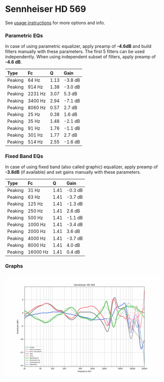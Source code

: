 # Sennheiser HD 569
See [usage instructions](https://github.com/jaakkopasanen/AutoEq#usage) for more options and info.

### Parametric EQs
In case of using parametric equalizer, apply preamp of **-4.6dB** and build filters manually
with these parameters. The first 5 filters can be used independently.
When using independent subset of filters, apply preamp of **-4.6 dB**.

| Type    | Fc      |    Q | Gain    |
|:--------|:--------|:-----|:--------|
| Peaking | 64 Hz   | 1.13 | -3.8 dB |
| Peaking | 914 Hz  | 1.38 | -3.0 dB |
| Peaking | 2231 Hz | 3.07 | 5.3 dB  |
| Peaking | 3400 Hz | 2.94 | -7.1 dB |
| Peaking | 8060 Hz | 0.57 | 2.7 dB  |
| Peaking | 25 Hz   | 0.38 | 1.6 dB  |
| Peaking | 35 Hz   | 1.48 | -2.1 dB |
| Peaking | 91 Hz   | 1.76 | -1.1 dB |
| Peaking | 301 Hz  | 1.77 | 2.7 dB  |
| Peaking | 514 Hz  | 2.55 | -1.6 dB |

### Fixed Band EQs
In case of using fixed band (also called graphic) equalizer, apply preamp of **-3.8dB**
(if available) and set gains manually with these parameters.

| Type    | Fc       |    Q | Gain    |
|:--------|:---------|:-----|:--------|
| Peaking | 31 Hz    | 1.41 | -0.3 dB |
| Peaking | 63 Hz    | 1.41 | -3.7 dB |
| Peaking | 125 Hz   | 1.41 | -1.3 dB |
| Peaking | 250 Hz   | 1.41 | 2.6 dB  |
| Peaking | 500 Hz   | 1.41 | -1.1 dB |
| Peaking | 1000 Hz  | 1.41 | -3.4 dB |
| Peaking | 2000 Hz  | 1.41 | 3.6 dB  |
| Peaking | 4000 Hz  | 1.41 | -3.7 dB |
| Peaking | 8000 Hz  | 1.41 | 4.0 dB  |
| Peaking | 16000 Hz | 1.41 | 0.4 dB  |

### Graphs
![](./Sennheiser%20HD%20569.png)